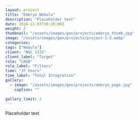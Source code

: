 ```yaml
---
layout: project
title: "Embryo Nebula"
description: "Placeholder text"
date: 2018-11-03T10:20:00Z
weight: 2
thumbnail: "/assets/images/gen/projects/embryo_thumb.jpg"
image: "/assets/images/gen/projects/project-1-2.webp"
categories: 
tags: ["Nebula"]
client: "NGC 1333"
client_label: "Target"
role: "LRGB"
role_label: "Filters"
time: "37 hours"
time_label: "Total Integration"
gallery:
  - image: "/assets/images/gen/projects/embryo_page.jpg"
    caption: ""
  
gallery_limit: 2
---
```


Placeholder text